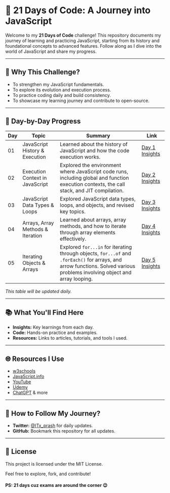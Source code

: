 # 🌟 **21 Days of Code: A Journey into JavaScript**

Welcome to my **21 Days of Code** challenge! This repository documents my journey of learning and practicing JavaScript, starting from its history and foundational concepts to advanced features. Follow along as I dive into the world of JavaScript and share my progress.

---

## 🚀 **Why This Challenge?**

- To strengthen my JavaScript fundamentals.
- To explore its evolution and execution process.
- To practice coding daily and build consistency.
- To showcase my learning journey and contribute to open-source.

---

## 📅 **Day-by-Day Progress**

| Day | Topic                             | Summary                                                                                                                                                     | Link                        |
| --- | --------------------------------- | ----------------------------------------------------------------------------------------------------------------------------------------------------------- | --------------------------- |
| 01  | JavaScript History & Execution    | Learned about the history of JavaScript and how the code execution works.                                                                                   | [Day 1 Insights](./Day-01/) |
| 02  | Execution Context in JavaScript   | Explored the environment where JavaScript code runs, including global and function execution contexts, the call stack, and JIT compilation.                 | [Day 2 Insights](./Day-02/) |
| 03  | JavaScript Data Types & Loops     | Explored JavaScript data types, loops, and objects, and revised key topics.                                                                                 | [Day 3 Insights](./Day-03/) |
| 04  | Arrays, Array Methods & Iteration | Learned about arrays, array methods, and how to iterate through array elements effectively.                                                                 | [Day 4 Insights](./Day-04/) |
| 05  | Iterating Objects & Arrays        | Explored `for...in` for iterating through objects, `for...of` and `.forEach()` for arrays, and arrow functions. Solved various problems involving object and array looping. | [Day 5 Insights](./Day-05/) |

_This table will be updated daily._

---

## 📚 **What You'll Find Here**

- **Insights:** Key learnings from each day.
- **Code:** Hands-on practice and examples.
- **Resources:** Links to articles, tutorials, and tools I used.

---

## 🌐 **Resources I Use**

- [w3schools](https://www.w3schools.com/js/)
- [JavaScript.info](https://javascript.info/)
- [YouTube](https://www.youtube.com/)
- [Udemy](https://www.udemy.com/)
- [ChatGPT](https://chatgpt.com/) & more

---

## 🔗 **How to Follow My Journey?**

- **Twitter:** [@ITx_prash](https://twitter.com/ITx_prash) for daily updates.
- **GitHub:** Bookmark this repository for all updates.

---

## 📝 **License**

This project is licensed under the MIT License.

Feel free to explore, fork, and contribute!

#### **PS: 21 days cuz exams are around the corner 😉**
